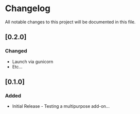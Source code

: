 # Changelog
All notable changes to this project will be documented in this file.

## [0.2.0]
### Changed
- Launch via gunicorn
- Etc...

## [0.1.0]
### Added
- Initial Release - Testing a multipurpose add-on... 
